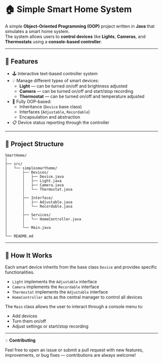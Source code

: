# 🏠 Simple Smart Home System

A simple **Object-Oriented Programming (OOP)** project written in **Java** that simulates a smart home system.  
The system allows users to **control devices** like **Lights**, **Cameras**, and **Thermostats** using a **console-based controller**.

---

## 🚀 Features

- 🕹️ Interactive text-based controller system
- 💡 Manage different types of smart devices:
    - **Light** — can be turned on/off and brightness adjusted
    - **Camera** — can be turned on/off and start/stop recording
    - **Thermostat** — can be turned on/off and temperature adjusted
- 🧠 Fully OOP-based:
    - Inheritance (`Device` base class)
    - Interfaces (`Adjustable`, `Recordable`)
    - Encapsulation and abstraction
- 📋 Device status reporting through the controller

---

## 🧩 Project Structure

```
SmartHome/
│
├── src/
│   └── simplesmarthome/
│       ├── Devices/
│       │   ├── Device.java
│       │   ├── Light.java
│       │   ├── Camera.java
│       │   └── Thermostat.java
│       │
│       ├── Interface/
│       │   ├── Adjustable.java
│       │   └── Recordable.java
│       │
│       ├── Services/
│       │   └── HomeController.java
│       │
│       └── Main.java
│
└── README.md
```

---

## 🧠 How It Works

Each smart device inherits from the base class `Device` and provides specific functionalities.

- `Light` implements the `Adjustable` interface
- `Camera` implements the `Recordable` interface
- `Thermostat` implements the `Adjustable` interface
- `HomeController` acts as the central manager to control all devices

The `Main` class allows the user to interact through a console menu to:
- Add devices
- Turn them on/off
- Adjust settings or start/stop recording

---

💡 **Contributing**

Feel free to open an issue or submit a pull request with new features, improvements, or bug fixes — contributions are always welcome!
